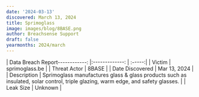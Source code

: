```yaml
---
date: '2024-03-13'
discovered: March 13, 2024
title: Sprimoglass
image: images/blog/8BASE.png
author: Breachsense Support
draft: false
yearmonths: 2024/march
---
```


| Data Breach Report------------:     |:-------------:    | :-----:|
| Victim      | sprimoglass.be      | 
| Threat Actor      | 8BASE      | 
| Date Discovered      | Mar 13, 2024      | 
| Description      | Sprimoglass manufactures glass & glass products such as insulated, solar control, triple glazing, warm edge, and safety glasses.      | 
| Leak Size      | Unknown      | 

